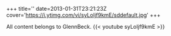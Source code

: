 +++
title=''
date=2013-01-31T23:21:23Z
cover='https://i.ytimg.com/vi/syLoIjf9kmE/sddefault.jpg'
+++

All content belongs to GlennBeck.
{{< youtube syLoIjf9kmE >}}
